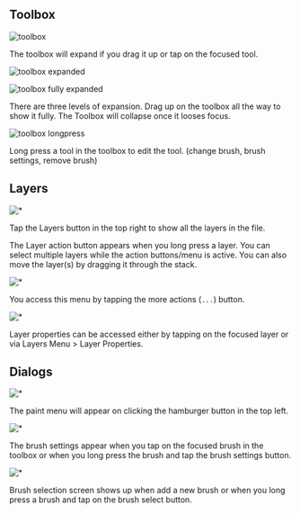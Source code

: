 
## Toolbox
![toolbox](images/Toolbox.png)

The toolbox will expand if you drag it up or tap on the focused tool.

![toolbox expanded](images/Toolbox%20Expanded.png)

![toolbox fully expanded](images/Toolbox%20Fully%20Expanded.png)

There are three levels of expansion. Drag up on the toolbox all the way to show it fully. The Toolbox will collapse once it looses focus.

![toolbox longpress](images/Toolbox_Long_Press.png)

Long press a tool in the toolbox to edit the tool. (change brush, brush settings, remove brush)

## Layers

![*](images/Layers.png)

Tap the Layers button in the top right to show all the layers in the file.

The Layer action button appears when you long press a layer.
You can select multiple layers while the action buttons/menu is active.
You can also move the layer(s) by dragging it through the stack.

![*](images/Layers%20Menu.png)

You access this menu by tapping the more actions (`...`) button.

![*](images/Layer%20Properties.png)

Layer properties can be accessed either by tapping on the focused layer or via Layers Menu > Layer Properties.

## Dialogs
![*](images/Paint%20Menu.png)

The paint menu will appear on clicking the hamburger button in the top left.

![*](images/General%20Brush%20Settings.png)

The brush settings appear when you tap on the focused brush in the toolbox or when you long press the brush and tap the brush settings button.

![*](images/Brush%20Selection.png)

Brush selection screen shows up when add a new brush or when you long press a brush and tap on the brush select button.